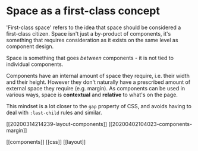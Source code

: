 # Space as a first-class concept

'First-class space' refers to the idea that space should be considered a first-class citizen. Space isn't just a by-product of components, it's something that requires consideration as it exists on the same level as component design.

Space is something that goes _between_ components - it is not tied to individual components.

Components have an internal amount of space they require, i.e. their width and their height. However they don't naturally have a prescribed amount of external space they require (e.g. margin). As components can be used in various ways, space is **contextual** and **relative** to what's on the page.

This mindset is a lot closer to the `gap` property of CSS, and avoids having to deal with `:last-child` rules and similar.

[[20200314214239-layout-components]]
[[20200402104023-components-margin]]

[[components]]
[[css]]
[[layout]]
